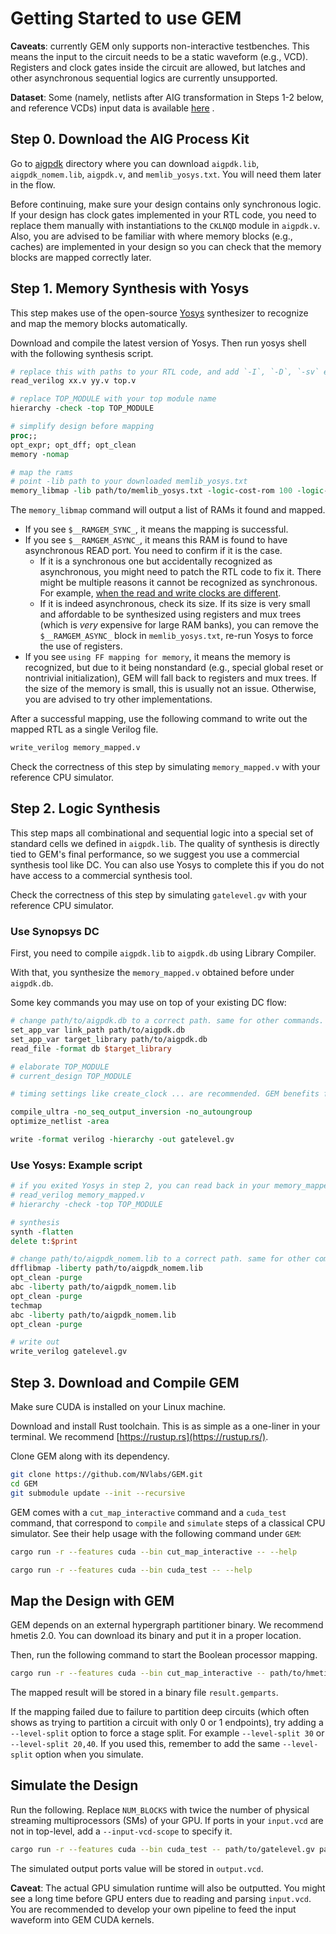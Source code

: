 # Getting Started to use GEM

**Caveats**: currently GEM only supports non-interactive testbenches. This means the input to the circuit needs to be a static waveform (e.g., VCD). Registers and clock gates inside the circuit are allowed, but latches and other asynchronous sequential logics are currently unsupported.

**Dataset**: Some (namely, netlists after AIG transformation in Steps 1-2 below, and reference VCDs) input data is available [here](https://drive.google.com/drive/folders/1M42vFoVZhG4ZjyD1hqYD0Hrw8F1rwNXd?usp=drive_link) .

## Step 0. Download the AIG Process Kit
Go to [aigpdk](./aigpdk) directory where you can download `aigpdk.lib`, `aigpdk_nomem.lib`, `aigpdk.v`, and `memlib_yosys.txt`. You will need them later in the flow.

Before continuing, make sure your design contains only synchronous logic.
If your design has clock gates implemented in your RTL code, you need to replace them manually with instantiations to the `CKLNQD` module in `aigpdk.v`.
Also, you are advised to be familiar with where memory blocks (e.g., caches) are implemented in your design so you can check that the memory blocks are mapped correctly later.

## Step 1. Memory Synthesis with Yosys
This step makes use of the open-source [Yosys](https://github.com/YosysHQ/yosys) synthesizer to recognize and map the memory blocks automatically.

Download and compile the latest version of Yosys. Then run yosys shell with the following synthesis script.

``` tcl
# replace this with paths to your RTL code, and add `-I`, `-D`, `-sv` etc when necessary
read_verilog xx.v yy.v top.v

# replace TOP_MODULE with your top module name
hierarchy -check -top TOP_MODULE

# simplify design before mapping
proc;;
opt_expr; opt_dff; opt_clean
memory -nomap

# map the rams
# point -lib path to your downloaded memlib_yosys.txt
memory_libmap -lib path/to/memlib_yosys.txt -logic-cost-rom 100 -logic-cost-ram 100
```

The `memory_libmap` command will output a list of RAMs it found and mapped.

- If you see `$__RAMGEM_SYNC_`, it means the mapping is successful.
- If you see `$__RAMGEM_ASYNC_`, it means this RAM is found to have asynchronous READ port. You need to confirm if it is the case.
  - If it is a synchronous one but accidentally recognized as asynchronous, you might need to patch the RTL code to fix it. There might be multiple reasons it cannot be recognized as synchronous. For example, [when the read and write clocks are different](https://github.com/YosysHQ/yosys/issues/4521).
  - If it is indeed asynchronous, check its size. If its size is very small and affordable to be synthesized using registers and mux trees (which is *very* expensive for large RAM banks), you can remove the `$__RAMGEM_ASYNC_` block in `memlib_yosys.txt`, re-run Yosys to force the use of registers.
- If you see `using FF mapping for memory`, it means the memory is recognized, but due to it being nonstandard (e.g., special global reset or nontrivial initialization), GEM will fall back to registers and mux trees. If the size of the memory is small, this is usually not an issue. Otherwise, you are advised to try other implementations.

After a successful mapping, use the following command to write out the mapped RTL as a single Verilog file.
``` tcl
write_verilog memory_mapped.v
```

Check the correctness of this step by simulating `memory_mapped.v` with your reference CPU simulator.

## Step 2. Logic Synthesis
This step maps all combinational and sequential logic into a special set of standard cells we defined in `aigpdk.lib`.
The quality of synthesis is directly tied to GEM's final performance, so we suggest you use a commercial synthesis tool like DC. You can also use Yosys to complete this if you do not have access to a commercial synthesis tool.

Check the correctness of this step by simulating `gatelevel.gv` with your reference CPU simulator.

### Use Synopsys DC
First, you need to compile `aigpdk.lib` to `aigpdk.db` using Library Compiler.

With that, you synthesize the `memory_mapped.v` obtained before under `aigpdk.db`.

Some key commands you may use on top of your existing DC flow:

``` tcl
# change path/to/aigpdk.db to a correct path. same for other commands.
set_app_var link_path path/to/aigpdk.db
set_app_var target_library path/to/aigpdk.db
read_file -format db $target_library

# elaborate TOP_MODULE
# current_design TOP_MODULE

# timing settings like create_clock ... are recommended. GEM benefits from timing-driven synthesis.

compile_ultra -no_seq_output_inversion -no_autoungroup
optimize_netlist -area

write -format verilog -hierarchy -out gatelevel.gv
```

### Use Yosys: Example script
``` tcl
# if you exited Yosys in step 2, you can read back in your memory_mapped.v yourself.
# read_verilog memory_mapped.v
# hierarchy -check -top TOP_MODULE

# synthesis
synth -flatten
delete t:$print

# change path/to/aigpdk_nomem.lib to a correct path. same for other commands.
dfflibmap -liberty path/to/aigpdk_nomem.lib
opt_clean -purge
abc -liberty path/to/aigpdk_nomem.lib
opt_clean -purge
techmap
abc -liberty path/to/aigpdk_nomem.lib
opt_clean -purge

# write out
write_verilog gatelevel.gv
```

## Step 3. Download and Compile GEM
Make sure CUDA is installed on your Linux machine.

Download and install Rust toolchain. This is as simple as a one-liner in your terminal. We recommend [https://rustup.rs](https://rustup.rs/).

Clone GEM along with its dependency.
``` sh
git clone https://github.com/NVlabs/GEM.git
cd GEM
git submodule update --init --recursive
```

GEM comes with a `cut_map_interactive` command and a `cuda_test` command, that correspond to `compile` and `simulate` steps of a classical CPU simulator. See their help usage with the following command under `GEM`:
``` sh
cargo run -r --features cuda --bin cut_map_interactive -- --help

cargo run -r --features cuda --bin cuda_test -- --help
```

## Map the Design with GEM
GEM depends on an external hypergraph partitioner binary. We recommend hmetis 2.0. You can download its binary and put it in a proper location.

Then, run the following command to start the Boolean processor mapping.

``` sh
cargo run -r --features cuda --bin cut_map_interactive -- path/to/hmetis/Linux-x86_64/hmetis2.0pre1 path/to/gatelevel.gv path/to/result.gemparts
```

The mapped result will be stored in a binary file `result.gemparts`.

If the mapping failed due to failure to partition deep circuits (which often shows as trying to partition a circuit with only 0 or 1 endpoints), try adding a `--level-split` option to force a stage split. For example `--level-split 30` or `--level-split 20,40`. If you used this, remember to add the same `--level-split` option when you simulate.

## Simulate the Design
Run the following. Replace `NUM_BLOCKS` with twice the number of physical streaming multiprocessors (SMs) of your GPU. If ports in your `input.vcd` are not in top-level, add a `--input-vcd-scope` to specify it.
``` sh
cargo run -r --features cuda --bin cuda_test -- path/to/gatelevel.gv path/to/result.gemparts path/to/input.vcd path/to/output.vcd NUM_BLOCKS
```

The simulated output ports value will be stored in `output.vcd`.

**Caveat**: The actual GPU simulation runtime will also be outputted. You might see a long time before GPU enters due to reading and parsing `input.vcd`. You are recommended to develop your own pipeline to feed the input waveform into GEM CUDA kernels.
